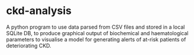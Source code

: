 # ckd-analysis
A python program to use data parsed from CSV files and stored in a local SQLite DB, to produce graphical output of biochemical and haematological parameters to visualise a model for generating alerts of at-risk patients of deteriorating CKD.
